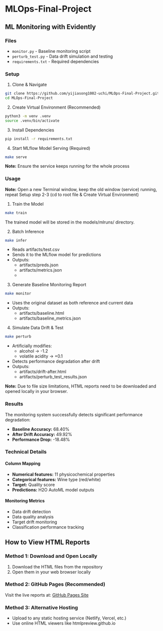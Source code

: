 # MLOps-Final-Project

## ML Monitoring with Evidently

### Files

- `monitor.py` - Baseline monitoring script
- `perturb_test.py` - Data drift simulation and testing
- `requirements.txt` - Required dependencies

### Setup

1. Clone & Navigate
```bash
git clone https://github.com/yijiasong1002-uchi/MLOps-Final-Project.git
cd MLOps-Final-Project
```
2. Create Virtual Environment (Recommended)
```bash
python3 -m venv .venv
source .venv/bin/activate
```
3. Install Dependencies
```bash
pip install -r requirements.txt
```
4. Start MLflow Model Serving (Required)
```bash
make serve
```
**Note:** Ensure the service keeps running for the whole process


### Usage
**Note:** Open a new Terminal window, keep the old window (service) running, repeat Setup step 2-3 (cd to root file & Create Virtual Environment)
1. Train the Model
```bash
make train
```

The trained model will be stored in the models/mlruns/ directory.

2. Batch Inference
```bash
make infer
```
- Reads artifacts/test.csv
- Sends it to the MLflow model for predictions
- Outputs:
  - artifacts/preds.json
  - artifacts/metrics.json
  - 
3. Generate Baseline Monitoring Report
```bash
make monitor
```
- Uses the original dataset as both reference and current data
- Outputs:
  - artifacts/baseline.html
  - artifacts/baseline_metrics.json

4. Simulate Data Drift & Test
```bash
make perturb
```
- Artificially modifies:
  - alcohol → -1.2
  - volatile acidity → +0.1
- Detects performance degradation after drift
- Outputs:
  - artifacts/drift-after.html
  - artifacts/perturb_test_results.json

**Note:** Due to file size limitations, HTML reports need to be downloaded and opened locally in your browser.


### Results

The monitoring system successfully detects significant performance degradation:

- **Baseline Accuracy:** 68.40%
- **After Drift Accuracy:** 49.92%
- **Performance Drop:** -18.48%

### Technical Details

#### Column Mapping
- **Numerical features:** 11 physicochemical properties
- **Categorical features:** Wine type (red/white)
- **Target:** Quality score
- **Predictions:** H2O AutoML model outputs

#### Monitoring Metrics
- Data drift detection
- Data quality analysis
- Target drift monitoring
- Classification performance tracking

## How to View HTML Reports

### Method 1: Download and Open Locally
1. Download the HTML files from the repository
2. Open them in your web browser locally

### Method 2: GitHub Pages (Recommended)
Visit the live reports at: [GitHub Pages Site](https://yijiasong1002-uchi.github.io/MLOps-Final-Project/)

### Method 3: Alternative Hosting
- Upload to any static hosting service (Netlify, Vercel, etc.)
- Use online HTML viewers like htmlpreview.github.io
